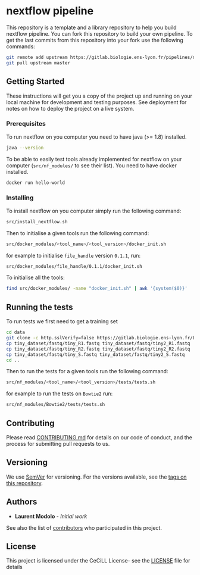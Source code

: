 # nextflow pipeline

This repository is a template and a library repository to help you build nextflow pipeline.
You can fork this repository to build your own pipeline.
To get the last commits from this repository into your fork use the following commands:

```sh
git remote add upstream https://gitlab.biologie.ens-lyon.fr/pipelines/nextflow.git
git pull upstream master
```

## Getting Started

These instructions will get you a copy of the project up and running on your local machine for development and testing purposes. See deployment for notes on how to deploy the project on a live system.

### Prerequisites

To run nextflow on you computer you need to have java (>= 1.8) installed.

```sh
java --version
```

To be able to easily test tools already implemented for nextflow on your computer (`src/nf_modules/` to see their list). You need to have docker installed.

```sh
docker run hello-world
```

### Installing

To install nextflow on you computer simply run the following command:

```sh
src/install_nextflow.sh
```

Then to initialise a given tools run the following command:

```sh
src/docker_modules/<tool_name>/<tool_version>/docker_init.sh
```

for example to initialise `file_handle` version `0.1.1`, run:

```sh
src/docker_modules/file_handle/0.1.1/docker_init.sh
```

To initialise all the tools:
```sh
find src/docker_modules/ -name "docker_init.sh" | awk '{system($0)}'
```

## Running the tests

To run tests we first need to get a training set
```sh
cd data
git clone -c http.sslVerify=false https://gitlab.biologie.ens-lyon.fr/LBMC/tiny_dataset.git
cp tiny_dataset/fastq/tiny_R1.fastq tiny_dataset/fastq/tiny2_R1.fastq
cp tiny_dataset/fastq/tiny_R2.fastq tiny_dataset/fastq/tiny2_R2.fastq
cp tiny_dataset/fastq/tiny_S.fastq tiny_dataset/fastq/tiny2_S.fastq
cd ..
```

Then to run the tests for a given tools run the following command:

```sh
src/nf_modules/<tool_name>/<tool_version>/tests/tests.sh
```

for example to run the tests on `Bowtie2` run:

```sh
src/nf_modules/Bowtie2/tests/tests.sh
```

## Contributing

Please read [CONTRIBUTING.md](CONTRIBUTING.md) for details on our code of conduct, and the process for submitting pull requests to us.

## Versioning

We use [SemVer](http://semver.org/) for versioning. For the versions available, see the [tags on this repository](https://gitlab.biologie.ens-lyon.fr/pipelines/nextflow/tags). 

## Authors

* **Laurent Modolo** - *Initial work*

See also the list of [contributors](https://gitlab.biologie.ens-lyon.fr/pipelines/nextflow/graphs/master) who participated in this project.

## License

This project is licensed under the CeCiLL License- see the [LICENSE](LICENSE) file for details

